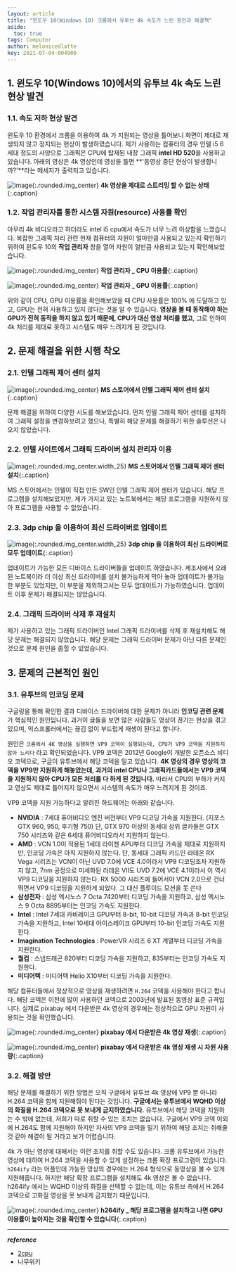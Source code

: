 ```yaml
---
layout: article
title: "윈도우 10(Windows 10) 크롬에서 유투브 4k 속도가 느린 원인과 해결책"
aside:
  toc: true
tags: Computer 
author: melonicedlatte
key: 2021-07-04-004900
---
```


## 1. 윈도우 10(Windows 10)에서의 유투브 4k 속도 느린 현상 발견

### 1.1. 속도 저하 현상 발견

윈도우 10 환경에서 크롬을 이용하여 4k 가 지원되는 영상을 틀어보니 화면이 제대로 재생되지 않고 정지되는 현상이 발생하였습니다. 제가 사용하는 컴퓨터의 경우 인텔 i5 6세대 정도의 사양으로 그래픽은 CPU에 탑재된 내장 그래픽 **intel HD 520**을 사용하고 있습니다. 아래의 영상은 4k 영상인데 영상을 틀면 **'동영상 중단 현상이 발생합니까?'**라는 메세지가 출력되고 있습니다.

![image](/assets/images/2021_3Q/device_manager3.PNG){:.rounded.img_center}
**4k 영상을 제대로 스트리밍 할 수 없는 상태**{:.caption}

### 1.2. 작업 관리자를 통한 시스템 자원(resource) 사용률 확인

아무리 4k 비디오라고 하더라도 intel i5 cpu에서 속도가 너무 느려 이상함을 느꼈습니다. 복잡한 그래픽 처리 관련 현재 컴퓨터의 자원이 얼마만큼 사용되고 있는지 확인하기 위하여 윈도우 10의 **작업 관리자** 창을 열어 자원이 얼만큼 사용되고 있는지 확인해보았습니다. 

![image](/assets/images/2021_3Q/device_manager.PNG){:.rounded.img_center}
**작업 관리자 _ CPU 이용률**{:.caption}

![image](/assets/images/2021_3Q/device_manager2.PNG){:.rounded.img_center}
**작업 관리자 _ GPU 이용률**{:.caption}

위와 같이 CPU, GPU 이용률을 확인해보았을 때 CPU 사용률은 100% 에 도달하고 있고, GPU는 전혀 사용하고 있지 않다는 것을 알 수 있습니다. **영상을 볼 때 동작해야 하는 GPU가 전혀 동작을 하지 않고 있기 때문에, CPU가 대신 영상 처리를 했고**, 그로 인하여 4k 처리를 제대로 못하고 시스템도 매우 느려지게 된 것입니다.


## 2. 문제 해결을 위한 시행 착오

### 2.1. 인텔 그래픽 제어 센터 설치

![image](/assets/images/2021_3Q/device_manager4.PNG){:.rounded.img_center}
**MS 스토어에서 인텔 그래픽 제어 센터 설치**{:.caption}

문제 해결을 위하여 다양한 시도를 해보았습니다. 먼저 인텔 그래픽 제어 센터를 설치하여 그래픽 설정을 변경하보려고 했으나, 특별히 해당 문제를 해결하기 위한 솔루션은 나오지 않았습니다.

### 2.2. 인텔 사이트에서 그래픽 드라이버 설치 관리자 이용

![image](/assets/images/2021_3Q/device_manager6.PNG){:.rounded.img_center.width_25}
**MS 스토어에서 인텔 그래픽 제어 센터 설치**{:.caption}

MS 스토어에서는 인텔이 직접 만든 SW인 인텔 그래픽 제어 센터가 있습니다. 해당 프로그램을 설치해보았지만, 제가 가지고 있는 노트북에서는 해당 프로그램을 지원하지 않아 프로그램을 사용할 수 없었습니다.

### 2.3. 3dp chip 을 이용하여 최신 드라이버로 업데이트

![image](/assets/images/2021_3Q/device_manager5.PNG){:.rounded.img_center.width_25}
**3dp chip 을 이용하여 최신 드라이버로 모두 업데이트**{:.caption}

업데이트가 가능한 모든 디바이스 드라이버들을 업데이트 하였습니다. 제조사에서 오래된 노트북이라 더 이상 최신 드라이버를 설치 불가능하게 막아 놓아 업데이트가 불가능한 부분도 있었지만, 이 부분을 제외하고서는 모두 업데이트가 가능하였습니다. 업데이트 이후 문제가 해결되지는 않았습니다.

### 2.4. 그래픽 드라이버 삭제 후 재설치

제가 사용하고 있는 그래픽 드라이버인 Intel 그래픽 드라이버를 삭제 후 재설치해도 해당 문제는 해결되지 않았습니다. 해당 문제는 그래픽 드라이버 문제가 아닌 다른 문제인 것으로 문제 원인을 좁힐 수 있었습니다. 


## 3. 문제의 근본적인 원인

### 3.1. 유투브의 인코딩 문제

구글링을 통해 확인한 결과 디바이스 드라이버에 대한 문제가 아니라 **인코딩 관련 문제**가 핵심적인 원인입니다. 과거이 글들을 보면 많은 사람들도 영상이 끊기는 현상을 겪고 있으며, 익스프롤러에서는 끊김 없이 부드럽게 재생이 된다고 합니다. 

원인은 `크롬에서 4K 영상을 실행하면 VP9 코덱이 실행되는데, CPU가 VP9 코덱을 지원하지 않아 느리다` 라고 확인되었습니다. VP9 코덱은 2012년 Google이 개발한 오픈소스 비디오 코덱으로, 구글이 유투브에서 해당 코덱을 밀고 있습니다. **4K 영상의 경우 영상의 코덱을 VP9만 지원하게 해놓았는데, 과거의 intel CPU나 그래픽카드들에서는 VP9 코덱을 지원하지 않아 CPU가 모든 처리를 다 하게 된 것입니다.** 따라서 CPU의 부하가 커지고 영상도 제대로 틀어지지 않으면서 시스템의 속도가 매우 느려지게 된 것이죠.

VP9 코덱을 지원 가능하다고 알려진 하드웨어는 아래와 같습니다.

- **NVIDIA** : 7세대 퓨어비디오 엔진 버전부터 VP9 디코딩 가속을 지원한다. (지포스 GTX 960, 950, 후기형 750) 단, GTX 970 이상의 동세대 상위 글카들은 GTX 750 시리즈와 같은 6세대 퓨어비디오라서 지원하지 않는다.
- **AMD** : VCN 1.0이 적용된 1세대 라이젠 APU부터 디코딩 가속을 제대로 지원하지만, 인코딩 가속은 아직 지원하지 않는다. 단, 동세대 그래픽 카드인 라데온 RX Vega 시리즈는 VCN이 아닌 UVD 7.0에 VCE 4.0이라서 VP9 디코딩조차 지원하지 않고, 7nm 공정으로 미세화된 라데온 VII도 UVD 7.2에 VCE 4.1이라서 이 역시 VP9 디코딩을 지원하지 않는다. RX 5000 시리즈에 들어서야 VCN 2.0으로 건너뛰면서 VP9 디코딩을 지원하게 되었다. 그 대신 플루이드 모션을 못 쓴다
- **삼성전자** : 삼성 엑시노스 7 Octa 7420부터 디코딩 가속을 지원하고, 삼성 엑시노스 9 Octa 8895부터는 인코딩 가속도 지원한다.
- **Intel** : Intel 7세대 카비레이크 GPU부터 8-bit, 10-bit 디코딩 가속과 8-bit 인코딩 가속을 지원하고, Intel 10세대 아이스레이크 GPU부터 10-bit 인코딩 가속도 지원한다.
- **Imagination Technologies** : PowerVR 시리즈 6 XT 계열부터 디코딩 가속을 지원한다.
- **퀄컴** : 스냅드래곤 820부터 디코딩 가속을 지원하고, 835부터는 인코딩 가속도 지원한다.
- **미디어텍** : 미디어텍 Helio X10부터 디코딩 가속을 지원한다.

해당 컴퓨터들에서 정상적으로 영상을 재생하려면 `H.264` 코덱을 사용해야 한다고 합니다. 해당 코덱은 이전에 많이 사용하던 코덱으로 2003년에 발표된 동영상 표준 규격입니다. 실제로 pixabay 에서 다운받은 4k 영상의 경우에는 정상적으로 GPU 자원이 사용되는 것을 확인했습니다.

![image](/assets/images/2021_3Q/device_manager15.PNG){:.rounded.img_center}
**pixabay 에서 다운받은 4k 영상 재생**{:.caption}

![image](/assets/images/2021_3Q/device_manager17.PNG){:.rounded.img_center}
**pixabay 에서 다운받은 4k 영상 재생 시 자원 사용량**{:.caption}

### 3.2. 해결 방안

해당 문제를 해결하기 위한 방법은 오직 구글에서 유투브 4k 영상에 VP9 뿐 아니라 H.264 코덱을 함께 지원해줘야 된다는 것입니다. **구글에서는 유투브에서 WQHD 이상의 화질을 H.264 코덱으로 못 보내게 금지하였습니다.** 유투브에서 해당 코덱을 지원하는 수 밖에 없는데, 저희가 따로 취할 수 있는 조치는 없습니다. 구글에서 VP9 코덱 이외에 H.264도 함께 지원해야 하지만 자사의 VP9 코덱을 밀기 위하여 해당 조치는 취해줄 것 같아 해결이 될 거라고 보기 어렵습니다. 

4k 가 아닌 영상에 대해서는 이런 조치를 취할 수도 있습니다. 크롬 유투브에서 가능한 영상에 대하여 H.264 코덱을 사용할 수 있게 설정하는 크롬 확장 프로그램이 있습니다. `h264ify` 라는 어플인데 가능한 영상의 경우에는 H.264 형식으로 동영상을 볼 수 있게 지원해줍니다. 하지만 해당 확장 프로그램을 설치해도 4k 영상은 볼 수 없습니다. h264ify 에서는 WQHD 이상의 화질을 선택할 수 없는데, 이는 유튜브 측에서 H.264 코덱으로 고화질 영상을 못 보내게 금지했기 때문입니다.

![image](/assets/images/2021_3Q/device_manager8.PNG){:.rounded.img_center}
**h264ify _ 해당 프로그램을 설치하고 나면 GPU 이용률이 높아지는 것을 확인할 수 있습니다**{:.caption}

---

***reference***

- [2cpu](https://www.2cpu.co.kr/bbs/board.php?bo_table=QnA&wr_id=494635)
- 나무위키